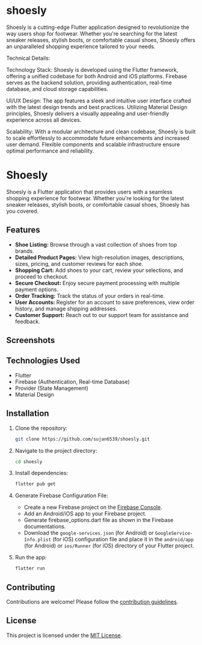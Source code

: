 # shoesly

Shoesly is a cutting-edge Flutter application designed to revolutionize the way users shop for footwear. Whether you're searching for the latest sneaker releases, stylish boots, or comfortable casual shoes, Shoesly offers an unparalleled shopping experience tailored to your needs.

Technical Details:

Technology Stack: Shoesly is developed using the Flutter framework, offering a unified codebase for both Android and iOS platforms. Firebase serves as the backend solution, providing authentication, real-time database, and cloud storage capabilities.

UI/UX Design: The app features a sleek and intuitive user interface crafted with the latest design trends and best practices. Utilizing Material Design principles, Shoesly delivers a visually appealing and user-friendly experience across all devices.

Scalability: With a modular architecture and clean codebase, Shoesly is built to scale effortlessly to accommodate future enhancements and increased user demand. Flexible components and scalable infrastructure ensure optimal performance and reliability.

# Shoesly

Shoesly is a Flutter application that provides users with a seamless shopping experience for footwear. Whether you're looking for the latest sneaker releases, stylish boots, or comfortable casual shoes, Shoesly has you covered.

## Features

- **Shoe Listing:** Browse through a vast collection of shoes from top brands.
- **Detailed Product Pages:** View high-resolution images, descriptions, sizes, pricing, and customer reviews for each shoe.
- **Shopping Cart:** Add shoes to your cart, review your selections, and proceed to checkout.
- **Secure Checkout:** Enjoy secure payment processing with multiple payment options.
- **Order Tracking:** Track the status of your orders in real-time.
- **User Accounts:** Register for an account to save preferences, view order history, and manage shipping addresses.
- **Customer Support:** Reach out to our support team for assistance and feedback.

## Screenshots



## Technologies Used

- Flutter
- Firebase (Authentication, Real-time Database)
- Provider (State Management)
- Material Design

## Installation

1. Clone the repository:

   ```bash
   git clone https://github.com/sujan6539/shoesly.git
   ```

2. Navigate to the project directory:

   ```bash
   cd shoesly
   ```

3. Install dependencies:

   ```bash
   flutter pub get
   ```

4. Generate Firebase Configuration File:

   - Create a new Firebase project on the [Firebase Console](https://console.firebase.google.com/).
   - Add an Android/iOS app to your Firebase project.
   - Generate firebase_options.dart file as shown in the Firebase documentations.
   - Download the `google-services.json` (for Android) or `GoogleService-Info.plist` (for iOS) configuration file and place it in the `android/app` (for Android) or `ios/Runner` (for iOS) directory of your Flutter project.

5. Run the app:

   ```bash
   flutter run
   ```

## Contributing

Contributions are welcome! Please follow the [contribution guidelines](CONTRIBUTING.md).

## License

This project is licensed under the [MIT License](LICENSE).
